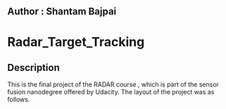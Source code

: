 ## Author : Shantam Bajpai
# Radar_Target_Tracking

## Description
This is the final project of the RADAR course , which is part of the sensor fusion nanodegree offered by Udacity. The layout of the project was as follows.

